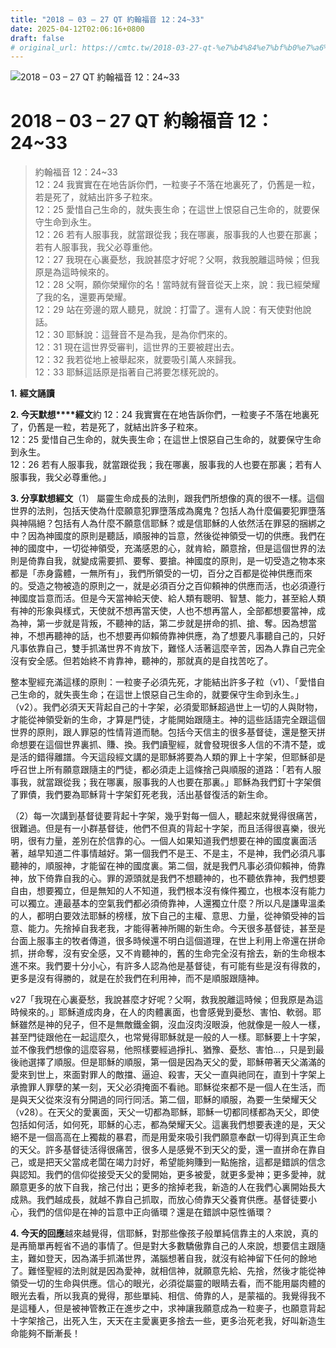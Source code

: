 ```yaml
---
title: "2018 – 03 – 27 QT 約翰福音 12：24~33"
date: 2025-04-12T02:06:16+0800
draft: false
# original_url: https://cmtc.tw/2018-03-27-qt-%e7%b4%84%e7%bf%b0%e7%a6%8f%e9%9f%b3-12%ef%bc%9a2433
---
```


![2018 – 03 – 27 QT 約翰福音 12：24~33](/images/qt.jpg   "2018 – 03 – 27 QT 約翰福音 12：24~33")

# 2018 – 03 – 27 QT 約翰福音 12：24~33

> 約翰福音 12：24~33  
> 12：24 我實實在在地告訴你們，一粒麥子不落在地裏死了，仍舊是一粒，若是死了，就結出許多子粒來。  
> 12：25 愛惜自己生命的，就失喪生命；在這世上恨惡自己生命的，就要保守生命到永生。  
> 12：26 若有人服事我，就當跟從我；我在哪裏，服事我的人也要在那裏；若有人服事我，我父必尊重他。  
> 12：27 我現在心裏憂愁，我說甚麼才好呢？父啊，救我脫離這時候；但我原是為這時候來的。  
> 12：28 父啊，願你榮耀你的名！當時就有聲音從天上來，說：我已經榮耀了我的名，還要再榮耀。  
> 12：29 站在旁邊的眾人聽見，就說：打雷了。還有人說：有天使對他說話。  
> 12：30 耶穌說：這聲音不是為我，是為你們來的。  
> 12：31 現在這世界受審判，這世界的王要被趕出去。  
> 12：32 我若從地上被舉起來，就要吸引萬人來歸我。  
> 12：33 耶穌這話原是指著自己將要怎樣死說的。

**1.** **經文誦讀**

**2. 今天默想****經文**約 12：24 我實實在在地告訴你們，一粒麥子不落在地裏死了，仍舊是一粒，若是死了，就結出許多子粒來。  
12：25 愛惜自己生命的，就失喪生命；在這世上恨惡自己生命的，就要保守生命到永生。  
12：26 若有人服事我，就當跟從我；我在哪裏，服事我的人也要在那裏；若有人服事我，我父必尊重他。」

**3. 分享默想經文**（1） 屬靈生命成長的法則，跟我們所想像的真的很不一樣。這個世界的法則，包括天使為什麼願意犯罪墮落成為魔鬼？包括人為什麼偏要犯罪墮落與神隔絕？包括有人為什麼不願意信耶穌？或是信耶穌的人依然活在罪惡的捆綁之中？因為神國度的原則是聽話，順服神的旨意，然後從神領受一切的供應。我們在神的國度中，一切從神領受，充滿感恩的心，就肯給，願意捨，但是這個世界的法則是倚靠自我，就變成需要抓、要奪、要搶。神國度的原則，是一切受造之物本來都是「赤身露體，一無所有」，我們所領受的一切，百分之百都是從神供應而來的。受造之物被造的原則之一，就是必須百分之百仰頼神的供應而活，也必須遵行神國度旨意而活。但是今天當神給天使、給人類有聰明、智慧、能力，甚至給人類有神的形象與樣式，天使就不想再當天使，人也不想再當人，全部都想要當神，成為神，第一步就是背叛，不聽神的話，第二步就是拼命的抓、搶、奪。因為想當神，不想再聽神的話，也不想要再仰賴倚靠神供應，為了想要凡事聽自己的，只好凡事依靠自己，雙手抓滿世界不肯放下，難怪人活著這麼辛苦，因為人靠自己完全沒有安全感。但若始終不肯靠神，聽神的，那就真的是自找苦吃了。

整本聖經充滿這樣的原則：一粒麥子必須先死，才能結出許多子粒（v1）、「愛惜自己生命的，就失喪生命；在這世上恨惡自己生命的，就要保守生命到永生。」（v2）。我們必須天天背起自己的十字架，必須愛耶穌超過世上一切的人與財物，才能從神領受新的生命，才算是門徒，才能開始跟隨主。神的這些話語完全跟這個世界的原則，跟人罪惡的性情背道而馳。包括今天信主的很多基督徒，還是整天拼命想要在這個世界裏抓、賺、換。我們讀聖經，就會發現很多人信的不清不楚，或是活的錯得離譜。今天這段經文講的是耶穌將要為人類的罪上十字架，但耶穌卻是呼召世上所有願意跟隨主的門徒，都必須走上這條捨己與順服的道路：「若有人服事我，就當跟從我；我在哪裏，服事我的人也要在那裏。」耶穌為我們釘十字架償了罪債，我們要為耶穌背十字架釘死老我，活出基督復活的新生命。

（2）每一次講到基督徒要背起十字架，幾乎對每一個人，聽起來就覺得很痛苦，很難過。但是有一小群基督徒，他們不但真的背起十字架，而且活得很喜樂，很光明，很有力量，差別在於信靠的心。一個人如果知道我們想要在神的國度裏面活著，越早知道二件事情越好。第一個我們不是王、不是主，不是神，我們必須凡事聽神的，順服神，才能留在神的國度裏。第二個，就是我們凡事必須仰賴神，倚靠神，放下倚靠自我的心。罪的源頭就是我們不想聽神的，也不聽依靠神，我們想要自由，想要獨立，但是無知的人不知道，我們根本沒有條件獨立，也根本沒有能力可以獨立。連最基本的空氣我們都必須倚靠神，人還獨立什麼？所以凡是謙卑溫柔的人，都明白要效法耶穌的榜樣，放下自己的主權、意思、力量，從神領受神的旨意、能力。先捨掉自我老我，才能得著神所賜的新生命。今天很多基督徒，甚至是台面上服事主的牧者傳道，很多時候還不明白這個道理，在世上利用上帝還在拼命抓，拼命奪，沒有安全感，又不肯聽神的，舊的生命完全沒有捨去，新的生命根本進不來。我們要十分小心，有許多人認為他是基督徒，有可能有些是沒有得救的，更多是沒有得勝的，就是在於我們在利用神，而不是順服跟隨神。

v27「我現在心裏憂愁，我說甚麼才好呢？父啊，救我脫離這時候；但我原是為這時候來的。」耶穌道成肉身，在人的肉體裏面，也會感覺到憂愁、害怕、軟弱。耶穌雖然是神的兒子，但不是無敵鐵金鋼，沒血沒肉沒眼淚，他就像是一般人一樣，甚至門徒跟他在一起這麼久，也常覺得耶穌就是一般的人一樣。耶穌要上十字架，並不像我們想像的這麼容易，他照樣要經過掙扎、猶豫、憂愁、害怕…，只是到最後祂選擇了順服。但是耶穌的順服，第一個是因為天父的愛，耶穌帶著天父滿滿的愛來到世上，來面對罪人的敵擋、逼迫、殺害，天父一直與祂同在，直到十字架上承擔罪人罪孽的某一刻，天父必須掩面不看祂。耶穌從來都不是一個人在生活，而是與天父從來沒有分開過的同行同活。第二個，耶穌的順服，為要一生榮耀天父（v28）。在天父的愛裏面，天父一切都為耶穌，耶穌一切都同樣都為天父，即使包括如何活，如何死，耶穌的心志，都為榮耀天父。這裏我們想要表達的是，天父絕不是一個高高在上獨裁的暴君，而是用愛來吸引我們願意奉獻一切得到真正生命的天父。許多基督徒活得很痛苦，很多人是感覺不到天父的愛，還一直拼命在靠自己，或是把天父當成老闆在竭力討好，希望能夠賺到一點施捨，這都是錯誤的信念與認知。我們的信仰從接受天父的愛開始，更多被愛，就更多愛神；更多愛神，就願意更多的放下自我，捨己付出；更多的捨掉老我，新造的人在我們心裏開始長大成熟。我們越成長，就越不靠自己抓取，而放心倚靠天父養育供應。基督徒要小心，我們的信仰是在神的旨意中正向循環？還是在錯誤中惡性循環？

**4. 今天的回應**越來越覺得，信耶穌，對那些像孩子般單純信靠主的人來說，真的是再簡單再輕省不過的事情了。但是對大多數驕傲靠自己的人來說，想要信主跟隨主，難如登天，因為滿手抓滿世界，滿腦想著自我，就沒有給神留下任何的餘地了。難怪聖經的法則就是因為愛神，就相信神，就願意先給、先捨，然後才能從神領受一切的生命與供應。信心的眼光，必須從屬靈的眼睛去看，而不能用屬肉體的眼光去看，所以我真的覺得，那些單純、相信、倚靠的人，是蒙福的。我覺得我不是這種人，但是被神管教正在進步之中，求神讓我願意成為一粒麥子，也願意背起十字架捨己，出死入生，天天在主愛裏更多捨去一些，更多治死老我，好叫新造生命能夠不斷漸長！
